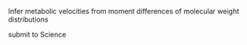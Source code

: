 Infer metabolic velocities from moment differences of molecular weight distributions

submit to Science

